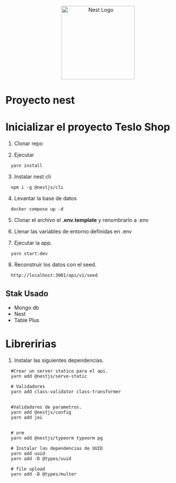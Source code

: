 <p align="center">
  <a href="http://nestjs.com/" target="blank"><img src="https://nestjs.com/img/logo-small.svg" width="200" alt="Nest Logo" /></a>
</p>


# Proyecto nest

# Inicializar el proyecto Teslo Shop

1. Clonar repo

2. Ejecutar
```
  yarn install
```

3. Instalar nest cli
```
  npm i -g @nestjs/cli
```

4. Levantar la base de datos
```
  docker compose up -d
```

5. Clonar el archivo el __.env.template__ y renombrarlo a .env

6. Llenar las variables de entorno definidas en .env

7. Ejecutar la app. 
```
  yarn start:dev
```

8. Reconstruir los datos con el seed.
```
  http://localhost:3001/api/v1/seed
```


## Stak Usado
* Mongo db
* Nest
* Table Plus



# Libreririas
1. Instalar las siguientes dependencias.
```
  #Crear un server statico para el api.
  yarn add @nestjs/serve-static

  # Validadores
  yarn add class-validator class-transformer


  #Validadores de parametros.
  yarn add @nestjs/config
  yarn add joi


  # orm
  yarn add @nestjs/typeorm typeorm pg

  # Instalar las dependencias de UUID
  yarn add uuid
  yarn add -D @types/uuid

  # file upload
  yarn add -D @types/multer

```